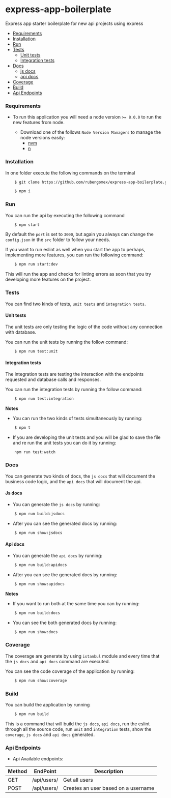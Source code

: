 # express-app-boilerplate

Express app starter boilerplate for new api projects using express

- [Requirements](#requirements)
- [Installation](#installation)
- [Run](#run)
- [Tests](#tests)
  - [Unit tests](#unit-tests)
  - [Integration tests](#integration-tests)
- [Docs](#docs)
  - [js docs](#js-docs)
  - [api docs](#api-docs)
- [Coverage](#coverage)
- [Build](#build)
- [Api Endpoints](#api-endpoints)

### Requirements

- To run this application you will need a node version `>= 8.0.0` to run the new features from node.

  - Download one of the follows `Node Version Managers` to manage the node versions easily:
    - [nvm](https://github.com/creationix/nvm/blob/master/README.md)
    - [n](https://github.com/tj/n)

### Installation

In one folder execute the following commands on the terminal

```bash
    $ git clone https://github.com/rubengomex/express-app-boilerplate.git
```

```bash
    $ npm i
```

### Run

You can run the api by executing the following command

```bash
    $ npm start
```

By default the `port` is set to `3000`, but again you always can change the `config.json` in the `src` folder to follow your needs.

If you want to run eslint as well when you start the app to perhaps, implementing more features, you can run the following command:

```bash
    $ npm run start:dev
```

This will run the app and checks for linting errors as soon that you try developing more features on the project.

### Tests

You can find two kinds of tests, `unit tests` and `integration tests`.

#### Unit tests

The unit tests are only testing the logic of the code without any connection with database.

You can run the unit tests by running the follow command:

```bash
    $ npm run test:unit
```

#### Integration tests

The integration tests are testing the interaction with the endpoints requested and database calls and responses.

You can run the integration tests by running the follow command:

```bash
    $ npm run test:integration
```

**Notes**

- You can run the two kinds of tests simultaneously by running:

```bash
    $ npm t
```

- If you are developing the unit tests and you will be glad to save the file and re run the unit tests you can do it by running:

```bash
    npm run test:watch
```

### Docs

You can generate two kinds of docs, the `js docs` that will document the business code logic, and the `api docs` that will document the api.

#### Js docs

- You can generate the `js docs` by running:

```bash
    $ npm run build:jsdocs
```

- After you can see the generated docs by running:

```bash
    $ npm run show:jsdocs
```

#### Api docs

- You can generate the `api docs` by running:

```bash
    $ npm run build:apidocs
```

- After you can see the generated docs by running:

```bash
    $ npm run show:apidocs
```

**Notes**

- If you want to run both at the same time you can by running:

```bash
    $ npm run build:docs
```

- You can see the both generated docs by running:

```bash
    $ npm run show:docs
```

### Coverage

The coverage are generate by using `istanbul` module and every time that the `js docs` and `api docs` command are executed.

You can see the code coverage of the application by running:

```bash
    $ npm run show:coverage
```

### Build

You can build the application by running

```bash
    $ npm run build
```

This is a command that will build the `js docs`, `api docs`, run the eslint through all the source code, run `unit` and `integration` tests, show the `coverage`, `js docs` and `api docs` generated.

### Api Endpoints

- Api Available endpoints:

| Method | EndPoint    | Description                         |
| ------ | ----------- | ----------------------------------- |
| GET    | /api/users/ | Get all users                       |
| POST   | /api/users/ | Creates an user based on a username |
